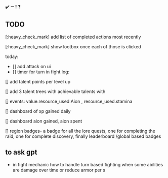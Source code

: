 <!--a checkbox list-->

:heavy_check_mark: :heavy_minus_sign: :heavy_exclamation_mark: :question:

## TODO

[:heavy_check_mark] add list of completed actions most recently

[:heavy_check_mark] show lootbox once each of those is clicked

today:
- [] add attack on ui
- [] timer for turn in fight
log:

[] add talent points per level up

[] add 3 talent trees with achievable talents with 

[] events: value.resource_used.Aion , resource_used.stamina

[] dashboard of xp gained daily

[] dashboard aion gained, aion spent

[] region badges- a badge for all the lore quests, one for completing the raid, one for complete discovery, finally leaderboard /global based badges


## to ask gpt
- in fight mechanic how to handle turn based fighting when some abilities are damage over time or reduce armor per s
